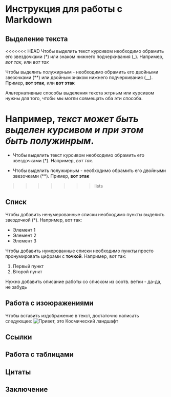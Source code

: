 # Инструкция для работы с Markdown

## Выделение текста
<<<<<<< HEAD
Чтобы выделить текст курсивом необходимо обрамить его звездочками (*) или знаком нижнего подчеркивания (_). Например, *вот так*, или _вот так_

Чтобы выделить полужирным - необходимо обрамить его двойными звезочками (**) или двойным знаком нижнего подчеркивания (__). 
Пример, **вот этак**, или __вот этак__

Альтернативные способы выделения текста жтрным или курсивом нужны для того, чтобы мы могли совмещать оба эти способа.

Например, _текст может быть выделен курсивом и при этом быть **полужинрым**_.
=======
* Чтобы выделить текст курсивом необходимо обрамить его звездочками (*). Например, *вот так*.

* Чтобы выделить полужирным - необходимо обрамить его двойными звезочками (**). 
Пример, **вот этак**
>>>>>>> lists

## Списк

Чтобы добавить ненумерованные списки необходимо пункты выделить звездочкой (*).
Например, вот так:
* Элемент 1
* Элемент 2
* Элемент 3

Чтобы добавить нумерованные списки необходимо пункты просто пронумировать цифрами с **точкой**.
Например, вот так:
1. Первый пункт
2. Второй пункт

Нужно добавить описание работы со списком из соотв. ветки - да-да, не забудь

## Работа с изоюражениями

Чтобы вставить издображение в текст, достаточно написать следующее:
![Привет, это Космический ландшафт](Kosmos.jfif)


## Ссылки

## Работа с таблицами

## Цитаты

## Заключение